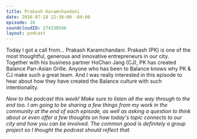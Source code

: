 ```yaml
---
title: Prakash Karamchandani
date: 2016-07-18 22:36:00 -04:00
episode: 16
soundcloudID: 274330546
layout: podcast
---
```


Today I got a call from... Prakash Karamchandani. Prakash (PK) is one of the most thoughtful, generous and innovative entrepreneurs in our city. Together with his business partner HoChan Jang (CJ), PK has created Balance Pan-Asian Grille. Anyone who has been to Balance knows why PK & CJ make such a great team. And I was really interested in this episode to hear about how they have created the Balance culture with such intentionality.

*New to the podcast this week! Make sure to listen all the way through to the end too. I am going to be sharing a few things from my work in the community at the end of each episode, as well as asking a question to think about or even offer a few thoughts on how today's topic connects to our city and how you can be involved. The common good is definitely a group project so I thought the podcast should reflect that.*